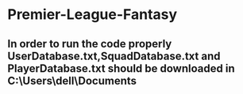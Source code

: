 # Premier-League-Fantasy
 ## In order to run the code properly UserDatabase.txt,SquadDatabase.txt and PlayerDatabase.txt should be downloaded in C:\Users\dell\Documents
